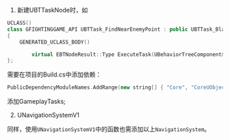 1. 新建UBTTaskNode时，如

```c++
UCLASS()
class GFIGHTINGGAME_API UBTTask_FindNearEnemyPoint : public UBTTask_BlackboardBase
{
	GENERATED_UCLASS_BODY()

		virtual EBTNodeResult::Type ExecuteTask(UBehaviorTreeComponent& OwnerComp, uint8* NodeMemory) override;
};
```

需要在项目的Build.cs中添加依赖：

```c++
PublicDependencyModuleNames.AddRange(new string[] { "Core", "CoreUObject", "Engine", "InputCore" , "NavigationSystem", "GameplayTasks" });
```

添加GameplayTasks;

2. UNavigationSystemV1

同样，使用`UNavigationSystemV1`中的函数也需添加以上`NavigationSystem`。